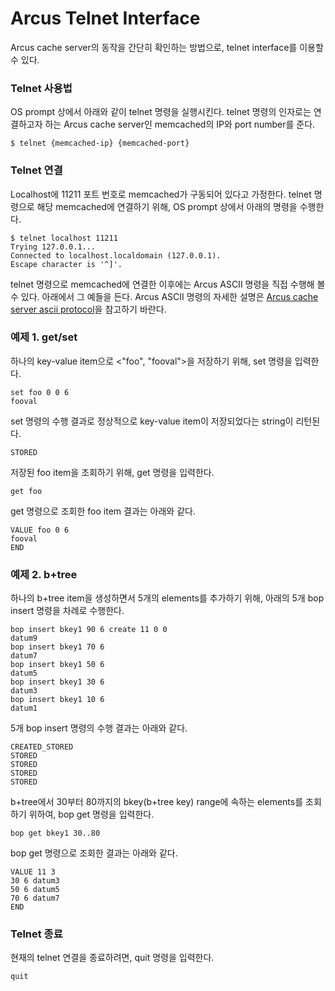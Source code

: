 # Arcus Telnet Interface

Arcus cache server의 동작을 간단히 확인하는 방법으로, telnet interface를 이용할 수 있다.

### Telnet 사용법

OS prompt 상에서 아래와 같이 telnet 명령을 실행시킨다.
telnet 명령의 인자로는 연결하고자 하는 Arcus cache server인 memcached의 IP와 port number를 준다.

```
$ telnet {memcached-ip} {memcached-port}
```

### Telnet 연결

Localhost에 11211 포트 번호로 memcached가 구동되어 있다고 가정한다.
telnet 명령으로 해당 memcached에 연결하기 위해, 
OS prompt 상에서 아래의 명령을 수행한다.

```
$ telnet localhost 11211
Trying 127.0.0.1...
Connected to localhost.localdomain (127.0.0.1).
Escape character is '^]'.
```

telnet 명령으로 memcached에 연결한 이후에는 Arcus ASCII 명령을 직접 수행해 볼 수 있다.
아래에서 그 예들을 든다. Arcus ASCII 명령의 자세한 설명은 [Arcus cache server ascii protocol](ch00-arcus-ascii-protocol.md)을 참고하기 바란다.


### 예제 1.  get/set

하나의 key-value item으로 <"foo", "fooval">을 저장하기 위해, set 명령을 입력한다.

```
set foo 0 0 6
fooval
```

set 명령의 수행 결과로 정상적으로 key-value item이 저장되었다는 string이 리턴된다.

```
STORED
```

저장된 foo item을 조회하기 위해, get 명령을 입력한다.


```
get foo
```

get 명령으로 조회한 foo item 결과는 아래와 같다.


```
VALUE foo 0 6
fooval
END
```

### 예제 2.  b+tree

하나의 b+tree item을 생성하면서 5개의 elements를 추가하기 위해,
아래의 5개 bop insert 명령을 차례로 수행한다.

```
bop insert bkey1 90 6 create 11 0 0
datum9
bop insert bkey1 70 6
datum7
bop insert bkey1 50 6
datum5
bop insert bkey1 30 6
datum3
bop insert bkey1 10 6
datum1
```

5개 bop insert 명령의 수행 결과는 아래와 같다.


```
CREATED_STORED
STORED
STORED
STORED
STORED
```

b+tree에서 30부터 80까지의 bkey(b+tree key) range에 속하는 elements를 조회하기 위하여,
bop get 명령을 입력한다.


```
bop get bkey1 30..80
```

bop get 명령으로 조회한 결과는 아래와 같다.


```
VALUE 11 3
30 6 datum3
50 6 datum5
70 6 datum7
END
```

### Telnet 종료

현재의 telnet 연결을 종료하려면, quit 명령을 입력한다.

```
quit
```
